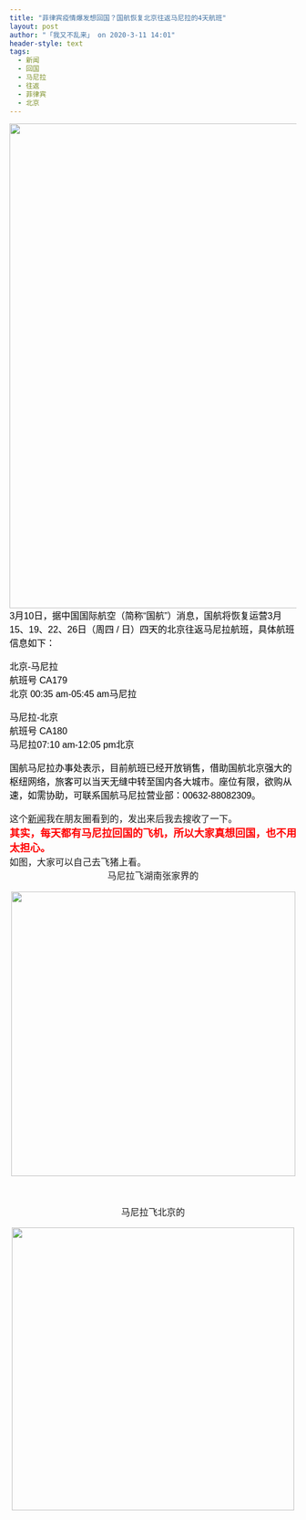 ```yaml
---
title: "菲律宾疫情爆发想回国？国航恢复北京往返马尼拉的4天航班"
layout: post
author: "「我又不乱来」 on 2020-3-11 14:01"
header-style: text
tags:
  - 新闻
  - 回国
  - 马尼拉
  - 往返
  - 菲律宾
  - 北京
---
```


<head></head>
<body>
 <div align="center"> 
  <font style="color:rgb(0, 0, 0)"><font face="微软雅黑, Tahoma, Helvetica, Arial, 宋体, sans-serif"><font style="font-size:16px"> 
     <ignore_js_op> 
      <img aid="1340671" src="https://bbs.boniu123.cc/data/attachment/forum/202003/10/222130szns8nztf1i8fyhq.jpg" zoomfile="data/attachment/forum/202003/10/222130szns8nztf1i8fyhq.jpg" file="data/attachment/forum/202003/10/222130szns8nztf1i8fyhq.jpg" width="850" inpost="1"> 
      <div class="tip tip_4 aimg_tip" id="aimg_1340671_menu" style="position: absolute; display: none" disautofocus="true"> 
       <div class="xs0"> 
        <p><strong>2.jpg</strong> <em class="xg1">(586.11 KB, 下载次数: 0)</em></p> 
        <p> <a href="forum.php?mod=attachment&amp;aid=MTM0MDY3MXxmNTA0ZWNjOHwxNTgzOTA5OTg3fDB8NTc3NjU2&amp;nothumb=yes" target="_blank">下载附件</a> &nbsp;<a href="javascript:;" onclick="showWindow(this.id, this.getAttribute('url'), 'get', 0);" id="savephoto_1340671" url="home.php?mod=spacecp&amp;ac=album&amp;op=saveforumphoto&amp;aid=1340671&amp;handlekey=savephoto_1340671">保存到相册</a> </p> 
        <p class="xg1 y"><span title="2020-3-10 22:21">昨天&nbsp;22:21</span> 上传</p> 
       </div> 
       <div class="tip_horn"></div> 
      </div> 
     </ignore_js_op> </font></font></font> 
 </div> 
 <div align="left"> 
  <font color="#000"><font face="微软雅黑, Tahoma, Helvetica, Arial, 宋体, sans-serif"><font style="font-size:16px">3月10日，据中国国际航空（简称“国航”）消息，国航将恢复运营3月15、19、22、26日（周四 / 日）四天的北京往返马尼拉航班，具体航班信息如下：</font></font></font> 
 </div>
 <br> 
 <div align="left"> 
  <font color="#000"><font face="微软雅黑, Tahoma, Helvetica, Arial, 宋体, sans-serif"><font style="font-size:16px">北京-马尼拉<br> 航班号 CA179<br> 北京 00:35 am-05:45 am马尼拉</font></font></font> 
 </div>
 <br> 
 <div align="left"> 
  <font color="#000"><font face="微软雅黑, Tahoma, Helvetica, Arial, 宋体, sans-serif"><font style="font-size:16px">马尼拉-北京<br> 航班号 CA180<br> 马尼拉07:10 am-12:05 pm北京</font></font></font> 
 </div>
 <br> 
 <div align="left"> 
  <font color="#000"><font face="微软雅黑, Tahoma, Helvetica, Arial, 宋体, sans-serif"><font style="font-size:16px">国航马尼拉办事处表示，目前航班已经开放销售，借助国航北京强大的枢纽网络，旅客可以当天无缝中转至国内各大城市。座位有限，欲购从速，如需协助，可联系国航马尼拉营业部：00632-88082309。</font></font></font> 
 </div>
 <br> 
 <font face="微软雅黑"><font size="3">这个<a href="https://bbs.boniu123.cc/forum-279-1.html" target="_blank" class="relatedlink">新闻</a>我在朋友圈看到的，发出来后我去搜收了一下。</font></font>
 <br> 
 <font face="微软雅黑"><font size="4"><font color="#ff0000"><strong>其实，每天都有马尼拉回国的飞机，所以大家真想回国，也不用太担心。</strong></font></font></font>
 <br> 
 <font face="微软雅黑"><font size="3">如图，大家可以自己去飞猪上看。</font></font>
 <br> 
 <div align="center"> 
  <font face="微软雅黑"><font size="3">马尼拉飞湖南张家界的</font></font> 
 </div>
 <br> 
 <font face="微软雅黑"> 
  <div align="center"> 
   <ignore_js_op> 
    <img aid="1340780" src="https://bbs.boniu123.cc/data/attachment/forum/202003/11/111157dtgzffm236s47kc6.png" zoomfile="data/attachment/forum/202003/11/111157dtgzffm236s47kc6.png" file="data/attachment/forum/202003/11/111157dtgzffm236s47kc6.png" width="499" inpost="1"> 
    <div class="tip tip_4 aimg_tip" id="aimg_1340780_menu" style="position: absolute; display: none" disautofocus="true"> 
     <div class="xs0"> 
      <p><strong>2.png</strong> <em class="xg1">(288.51 KB, 下载次数: 0)</em></p> 
      <p> <a href="forum.php?mod=attachment&amp;aid=MTM0MDc4MHxhNDE1MWM1ZXwxNTgzOTA5OTg3fDB8NTc3NjU2&amp;nothumb=yes" target="_blank">下载附件</a> &nbsp;<a href="javascript:;" onclick="showWindow(this.id, this.getAttribute('url'), 'get', 0);" id="savephoto_1340780" url="home.php?mod=spacecp&amp;ac=album&amp;op=saveforumphoto&amp;aid=1340780&amp;handlekey=savephoto_1340780">保存到相册</a> </p> 
      <p class="xg1 y"><span title="2020-3-11 11:11">3&nbsp;小时前</span> 上传</p> 
     </div> 
     <div class="tip_horn"></div> 
    </div> 
   </ignore_js_op> 
  </div><br> </font>
 <br> 
 <br> 
 <font face="微软雅黑"> 
  <div align="center"> 
   <font size="3">马尼拉飞北京的</font> 
  </div><br> </font> 
 <div align="center"> 
  <ignore_js_op> 
   <img aid="1340781" src="https://bbs.boniu123.cc/data/attachment/forum/202003/11/111158gaimizz5bzix8rpm.png" zoomfile="data/attachment/forum/202003/11/111158gaimizz5bzix8rpm.png" file="data/attachment/forum/202003/11/111158gaimizz5bzix8rpm.png" width="496" inpost="1"> 
   <div class="tip tip_4 aimg_tip" id="aimg_1340781_menu" style="position: absolute; display: none" disautofocus="true"> 
    <div class="xs0"> 
     <p><strong>3.png</strong> <em class="xg1">(303.92 KB, 下载次数: 0)</em></p> 
     <p> <a href="forum.php?mod=attachment&amp;aid=MTM0MDc4MXw3MWVlYzhlOHwxNTgzOTA5OTg3fDB8NTc3NjU2&amp;nothumb=yes" target="_blank">下载附件</a> &nbsp;<a href="javascript:;" onclick="showWindow(this.id, this.getAttribute('url'), 'get', 0);" id="savephoto_1340781" url="home.php?mod=spacecp&amp;ac=album&amp;op=saveforumphoto&amp;aid=1340781&amp;handlekey=savephoto_1340781">保存到相册</a> </p> 
     <p class="xg1 y"><span title="2020-3-11 11:11">3&nbsp;小时前</span> 上传</p> 
    </div> 
    <div class="tip_horn"></div> 
   </div> 
  </ignore_js_op> 
 </div>
 <br>
</body>


